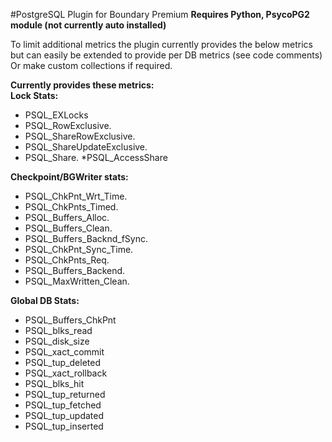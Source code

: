 #PostgreSQL Plugin for Boundary Premium
**Requires Python, PsycoPG2 module (not currently auto installed)**

To limit additional metrics the plugin currently provides the below metrics but can easily be extended to provide per DB metrics
(see code comments) Or make custom collections if required.

**Currently provides these metrics:**  
**Lock Stats:**

+ PSQL\_EXLocks
+ PSQL\_RowExclusive.
+ PSQL\_ShareRowExclusive.
+ PSQL\_ShareUpdateExclusive.
+ PSQL\_Share.
*PSQL\_AccessShare

**Checkpoint/BGWriter stats:**

* PSQL\_ChkPnt\_Wrt_Time.
* PSQL\_ChkPnts_Timed.
* PSQL\_Buffers_Alloc.
* PSQL\_Buffers_Clean.
* PSQL\_Buffers\_Backnd_fSync.
* PSQL\_ChkPnt\_Sync_Time.
* PSQL\_ChkPnts_Req.
* PSQL\_Buffers_Backend.
* PSQL\_MaxWritten_Clean.

**Global DB Stats:**

* PSQL\_Buffers_ChkPnt
* PSQL\_blks_read
* PSQL\_disk_size
* PSQL\_xact_commit
* PSQL\_tup_deleted
* PSQL\_xact_rollback
* PSQL\_blks_hit
* PSQL\_tup_returned
* PSQL\_tup_fetched
* PSQL\_tup_updated
* PSQL\_tup_inserted
